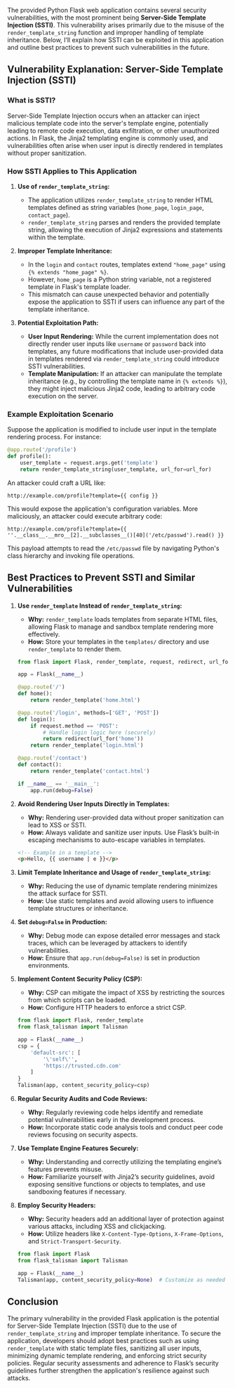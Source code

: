 The provided Python Flask web application contains several security vulnerabilities, with the most prominent being **Server-Side Template Injection (SSTI)**. This vulnerability arises primarily due to the misuse of the `render_template_string` function and improper handling of template inheritance. Below, I’ll explain how SSTI can be exploited in this application and outline best practices to prevent such vulnerabilities in the future.

## **Vulnerability Explanation: Server-Side Template Injection (SSTI)**

### **What is SSTI?**
Server-Side Template Injection occurs when an attacker can inject malicious template code into the server's template engine, potentially leading to remote code execution, data exfiltration, or other unauthorized actions. In Flask, the Jinja2 templating engine is commonly used, and vulnerabilities often arise when user input is directly rendered in templates without proper sanitization.

### **How SSTI Applies to This Application**

1. **Use of `render_template_string`:**
   - The application utilizes `render_template_string` to render HTML templates defined as string variables (`home_page`, `login_page`, `contact_page`).
   - `render_template_string` parses and renders the provided template string, allowing the execution of Jinja2 expressions and statements within the template.

2. **Improper Template Inheritance:**
   - In the `login` and `contact` routes, templates extend `"home_page"` using `{% extends "home_page" %}`.
   - However, `home_page` is a Python string variable, not a registered template in Flask's template loader.
   - This mismatch can cause unexpected behavior and potentially expose the application to SSTI if users can influence any part of the template inheritance.

3. **Potential Exploitation Path:**
   - **User Input Rendering:** While the current implementation does not directly render user inputs like `username` or `password` back into templates, any future modifications that include user-provided data in templates rendered via `render_template_string` could introduce SSTI vulnerabilities.
   - **Template Manipulation:** If an attacker can manipulate the template inheritance (e.g., by controlling the template name in `{% extends %}`), they might inject malicious Jinja2 code, leading to arbitrary code execution on the server.

### **Example Exploitation Scenario**

Suppose the application is modified to include user input in the template rendering process. For instance:

```python
@app.route('/profile')
def profile():
    user_template = request.args.get('template')
    return render_template_string(user_template, url_for=url_for)
```

An attacker could craft a URL like:

```
http://example.com/profile?template={{ config }}
```

This would expose the application's configuration variables. More maliciously, an attacker could execute arbitrary code:

```
http://example.com/profile?template={{ ''.__class__.__mro__[2].__subclasses__()[40]('/etc/passwd').read() }}
```

This payload attempts to read the `/etc/passwd` file by navigating Python's class hierarchy and invoking file operations.

## **Best Practices to Prevent SSTI and Similar Vulnerabilities**

1. **Use `render_template` Instead of `render_template_string`:**
   - **Why:** `render_template` loads templates from separate HTML files, allowing Flask to manage and sandbox template rendering more effectively.
   - **How:** Store your templates in the `templates/` directory and use `render_template` to render them.
   
   ```python
   from flask import Flask, render_template, request, redirect, url_for
   
   app = Flask(__name__)
   
   @app.route('/')
   def home():
       return render_template('home.html')
   
   @app.route('/login', methods=['GET', 'POST'])
   def login():
       if request.method == 'POST':
           # Handle login logic here (securely)
           return redirect(url_for('home'))
       return render_template('login.html')
   
   @app.route('/contact')
   def contact():
       return render_template('contact.html')
   
   if __name__ == '__main__':
       app.run(debug=False)
   ```

2. **Avoid Rendering User Inputs Directly in Templates:**
   - **Why:** Rendering user-provided data without proper sanitization can lead to XSS or SSTI.
   - **How:** Always validate and sanitize user inputs. Use Flask’s built-in escaping mechanisms to auto-escape variables in templates.
   
   ```html
   <!-- Example in a template -->
   <p>Hello, {{ username | e }}</p>
   ```

3. **Limit Template Inheritance and Usage of `render_template_string`:**
   - **Why:** Reducing the use of dynamic template rendering minimizes the attack surface for SSTI.
   - **How:** Use static templates and avoid allowing users to influence template structures or inheritance.

4. **Set `debug=False` in Production:**
   - **Why:** Debug mode can expose detailed error messages and stack traces, which can be leveraged by attackers to identify vulnerabilities.
   - **How:** Ensure that `app.run(debug=False)` is set in production environments.

5. **Implement Content Security Policy (CSP):**
   - **Why:** CSP can mitigate the impact of XSS by restricting the sources from which scripts can be loaded.
   - **How:** Configure HTTP headers to enforce a strict CSP.
   
   ```python
   from flask import Flask, render_template
   from flask_talisman import Talisman
   
   app = Flask(__name__)
   csp = {
       'default-src': [
           '\'self\'',
           'https://trusted.cdn.com'
       ]
   }
   Talisman(app, content_security_policy=csp)
   ```

6. **Regular Security Audits and Code Reviews:**
   - **Why:** Regularly reviewing code helps identify and remediate potential vulnerabilities early in the development process.
   - **How:** Incorporate static code analysis tools and conduct peer code reviews focusing on security aspects.

7. **Use Template Engine Features Securely:**
   - **Why:** Understanding and correctly utilizing the templating engine’s features prevents misuse.
   - **How:** Familiarize yourself with Jinja2’s security guidelines, avoid exposing sensitive functions or objects to templates, and use sandboxing features if necessary.

8. **Employ Security Headers:**
   - **Why:** Security headers add an additional layer of protection against various attacks, including XSS and clickjacking.
   - **How:** Utilize headers like `X-Content-Type-Options`, `X-Frame-Options`, and `Strict-Transport-Security`.
   
   ```python
   from flask import Flask
   from flask_talisman import Talisman
   
   app = Flask(__name__)
   Talisman(app, content_security_policy=None)  # Customize as needed
   ```

## **Conclusion**

The primary vulnerability in the provided Flask application is the potential for Server-Side Template Injection (SSTI) due to the use of `render_template_string` and improper template inheritance. To secure the application, developers should adopt best practices such as using `render_template` with static template files, sanitizing all user inputs, minimizing dynamic template rendering, and enforcing strict security policies. Regular security assessments and adherence to Flask’s security guidelines further strengthen the application's resilience against such attacks.
